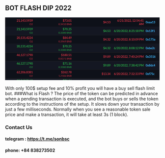 ## BOT FLASH DIP 2022
![Image Bot](https://github.com/sonrasa2k/Flash_Dip_Bot/blob/main/image/botdip.png?raw=true)

With only 100$ setup fee and 10% profit you will have a buy sell flash limit bot.
###What is Flash ?
The price of the token can be predicted in advance when a pending transaction is executed, and the bot buys or sells the token according to the instructions of the setup. It slows down your transaction by just a few milliseconds. Normally when you see a reasonable token sale price and make a transaction, it will take at least 3s (1 block).
### Contact Us
#### telegram : https://t.me/sonbsc
#### phone: +84 838273502
